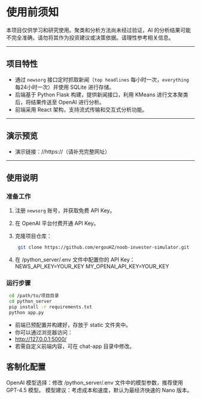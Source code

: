 # 使用前须知

本项目仅供学习和研究使用。聚类和分析方法尚未经过验证，AI 的分析结果可能不完全准确，请勿将其作为投资建议或决策依据。请理性参考相关信息。

---

## 项目特性

- 通过 `newsorg` 接口定时抓取新闻（`top headlines` 每小时一次，`everything` 每24小时一次）并使用 SQLite 进行存储。
- 后端基于 Python Flask 构建，提供新闻接口，利用 KMeans 进行文本聚类后，将结果传送至 OpenAI 进行分析。
- 前端采用 React 架构，支持流式传输和交互式分析功能。

---

## 演示预览

- 演示链接：//https://（请补充完整网址）

---

## 使用说明

### 准备工作

1. 注册 `newsorg` 账号，并获取免费 API Key。
2. 在 OpenAI 平台付费开通 API Key。
3. 克隆项目仓库：

   ```bash
    git clone https://github.com/ergouHZ/noob-invester-simulator.git
   ```

4. 在 /python_server/.env 文件中配置你的 API Key：
    NEWS_API_KEY=YOUR_KEY
    MY_OPENAI_API_KEY=YOUR_KEY


### 运行步骤
   ```bash
    cd /path/to/项目目录
    cd python_server
    pip install -r requirements.txt
    python app.py
   ```

- 前端已预配置并构建好，存放于 static 文件夹中。
- 你可以通过浏览器访问：
- http://127.0.0.1:5000/
- 若需自定义前端内容，可在 chat-app 目录中修改。

## 客制化配置
OpenAI 模型选择：修改 /python_server/.env 文件中的模型参数，推荐使用 GPT-4.5 模型。
模型建议：考虑成本和速度，默认为最经济快速的 Nano 版本。